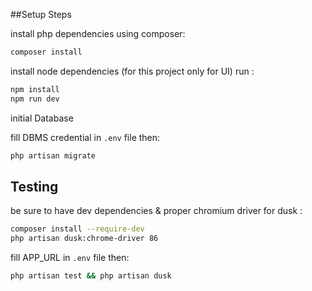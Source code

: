 ##Setup Steps

install php dependencies using composer:
```sh
composer install
```

install node dependencies (for this project only for UI) run :

```sh
npm install
npm run dev
```
initial Database

fill DBMS credential in `.env` file then:

```sh
php artisan migrate
```

## Testing

be sure to have dev dependencies & proper chromium driver for dusk :

```sh
composer install --require-dev
php artisan dusk:chrome-driver 86
```

fill APP_URL in `.env` file then:

```sh
php artisan test && php artisan dusk
```
